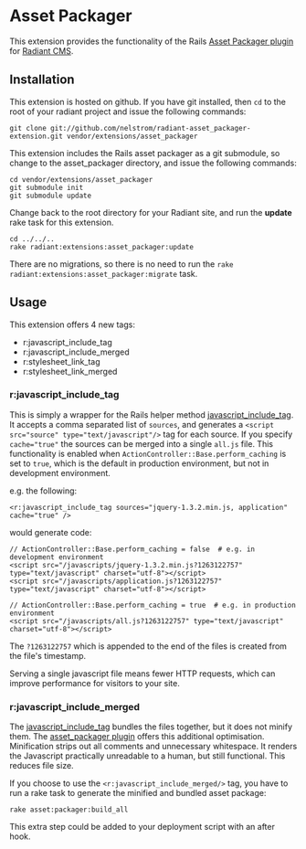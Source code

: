 # Asset Packager

This extension provides the functionality of the Rails [Asset Packager plugin][1] for [Radiant CMS][2]. 


## Installation

This extension is hosted on github. If you have git installed, then `cd` to the root of your radiant project and issue the following commands: 

    git clone git://github.com/nelstrom/radiant-asset_packager-extension.git vendor/extensions/asset_packager

This extension includes the Rails asset packager as a git submodule, so change to the asset_packager directory, and issue the following commands: 

    cd vendor/extensions/asset_packager
    git submodule init
    git submodule update

Change back to the root directory for your Radiant site, and run the **update** rake task for this extension.

    cd ../../..
    rake radiant:extensions:asset_packager:update

There are no migrations, so there is no need to run the `rake radiant:extensions:asset_packager:migrate` task.

## Usage

This extension offers 4 new tags:

* r:javascript_include_tag
* r:javascript_include_merged
* r:stylesheet_link_tag
* r:stylesheet_link_merged

### r:javascript_include_tag

This is simply a wrapper for the Rails helper method [javascript_include_tag][3]. It accepts a comma separated list of `sources`, and generates a `<script src="source" type="text/javascript"/>` tag for each source. If you specify `cache="true"` the sources can be merged into a single `all.js` file. This functionality is enabled when `ActionController::Base.perform_caching` is set to `true`, which is the default in production environment, but not in development environment.

e.g. the following:

    <r:javascript_include_tag sources="jquery-1.3.2.min.js, application" cache="true" />

would generate code:

    // ActionController::Base.perform_caching = false  # e.g. in development environment
    <script src="/javascripts/jquery-1.3.2.min.js?1263122757" type="text/javascript" charset="utf-8"></script>
    <script src="/javascripts/application.js?1263122757" type="text/javascript" charset="utf-8"></script>

    // ActionController::Base.perform_caching = true  # e.g. in production environment
    <script src="/javascripts/all.js?1263122757" type="text/javascript" charset="utf-8"></script>

The `?1263122757` which is appended to the end of the files is created from the file's timestamp.
  
Serving a single javascript file means fewer HTTP requests, which can improve
performance for visitors to your site. 

### r:javascript_include_merged

The [javascript_include_tag][3] bundles the files together, but it does not
minify them. The [asset_packager plugin][1] offers this additional
optimisation. Minification strips out all comments and unnecessary whitespace.
It renders the Javascript practically unreadable to a human, but still
functional. This reduces file size.

If you choose to use the `<r:javascript_include_merged/>` tag, you have to run
a rake task to generate the minified and bundled asset package:

    rake asset:packager:build_all

This extra step could be added to your deployment script with an after hook.

[1]: http://github.com/sbecker/asset_packager/tree/master
[2]: http://radiantcms.org/
[3]: http://apidock.com/rails/ActionView/Helpers/AssetTagHelper/javascript_include_tag
[4]: http://apidock.com/rails/ActionView/Helpers/AssetTagHelper/stylesheet_link_tag
